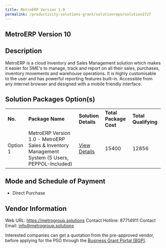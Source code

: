 ```yaml
---
title: MetroERP Version 1.0
permalink: /productivity-solutions-grant/solutionrepo/solution2727
---
```


## MetroERP Version 10

## Description

MetroERP is a cloud Inventory and Sales Management solution which makes it easier for SME's to manage, track and report on all their sales, purchases, inventory movements and warehouse operations. It is highly customisable to the user and has powerful reporting features built-in. Accessible from any internet browser and designed with a mobile friendly interface.

## Solution Packages Option(s)

<table>
<tr>
<td><b>No.</b></td>
<td><b>Package Name</b></td>
<td><b>Solution Details</b></td>
<td><b>Total Package Cost</b></td>
<td><b>Total Qualifying</b></td>
</tr>
<tr>
<td>Option 1</td>
<td>MetroERP Version 1.0 - MetroERP Sales & Inventory Management System (5 Users, PEPPOL-Included)</td>
<td><a href='https://www.gobusiness.gov.sg/images/psg/Metro_ERP_20210373_Desensitised_Annex_3_Part_1.pdf'>View Details</a></td>
<td>15400</td>
<td>12856</td>
</tr>
</table>

## Mode and Schedule of Payment

 - Direct Purchase

## Vendor Information

 Web URL: https://metrogroup.solutions 
Contact Hotline: 87714911 
Contact Email: info@metrogroup.solutions 


Interested companies can get a quotation from the pre-approved vendor, before applying for the PSG through the <a href='https://www.businessgrants.gov.sg/'>Business Grant Portal (BGP)</a>.

<script src="/jquery/resize-tables.js"></script>

